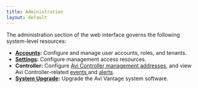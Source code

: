 ```yaml
---
title: Administration
layout: default
---
```

The administration section of the web interface governs the following system-level resources:

* **<a href="/user-accounts">Accounts</a>:** Configure and manage user accounts, roles, and tenants.
* **<a href="/administrative-settings">Settings</a>:** Configure management access resources.
* **Controller:** Configure <a href="/avi-controller-analytics-page">Avi Controller management addresses</a>, and view Avi Controller-related <a href="/avi-controller-events-log">events </a>and <a href="/avi-controller-alerts-log">alerts</a>.
* **<a href="/upgrading-the-vantage-software">System Upgrade</a>:** Upgrade the Avi Vantage system software.  
